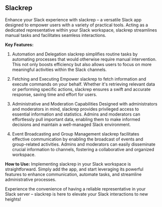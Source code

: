 Slackrep
---------
Enhance your Slack experience with slackrep – a versatile Slack app designed to empower users with a variety of practical tools. Acting as a dedicated representative within your Slack workspace, slackrep streamlines manual tasks and facilitates seamless interactions.

**Key Features:**
1. Automation and Delegation
slackrep simplifies routine tasks by automating processes that would otherwise require manual intervention. This not only boosts efficiency but also allows users to focus on more meaningful activities within the Slack channels.

2. Fetching and Executing
Empower slackrep to fetch information and execute commands on your behalf. Whether it's retrieving relevant data or performing specific actions, slackrep ensures a swift and accurate response, saving time and effort for users.

3. Administrative and Moderation Capabilities
Designed with administrators and moderators in mind, slackrep provides privileged access to essential information and statistics. Admins and moderators can effortlessly pull important data, enabling them to make informed decisions and maintain a well-managed Slack environment.

4. Event Broadcasting and Group Management
slackrep facilitates effective communication by enabling the broadcast of events and group-related activities. Admins and moderators can easily disseminate crucial information to channels, fostering a collaborative and organized workspace.

**How to Use:**
Implementing slackrep in your Slack workspace is straightforward. Simply add the app, and start leveraging its powerful features to enhance communication, automate tasks, and streamline administrative processes.

Experience the convenience of having a reliable representative in your Slack server – slackrep is here to elevate your Slack interactions to new heights!
